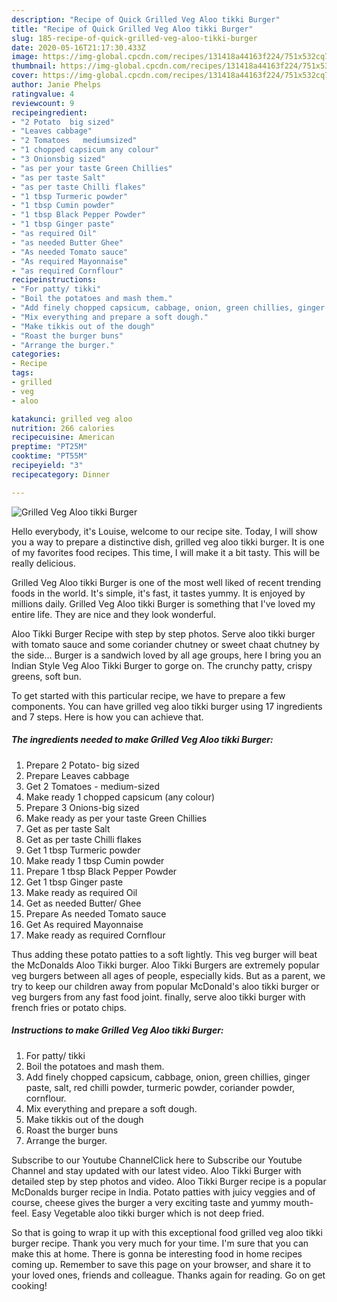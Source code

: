 ```yaml
---
description: "Recipe of Quick Grilled Veg Aloo tikki Burger"
title: "Recipe of Quick Grilled Veg Aloo tikki Burger"
slug: 185-recipe-of-quick-grilled-veg-aloo-tikki-burger
date: 2020-05-16T21:17:30.433Z
image: https://img-global.cpcdn.com/recipes/131418a44163f224/751x532cq70/grilled-veg-aloo-tikki-burger-recipe-main-photo.jpg
thumbnail: https://img-global.cpcdn.com/recipes/131418a44163f224/751x532cq70/grilled-veg-aloo-tikki-burger-recipe-main-photo.jpg
cover: https://img-global.cpcdn.com/recipes/131418a44163f224/751x532cq70/grilled-veg-aloo-tikki-burger-recipe-main-photo.jpg
author: Janie Phelps
ratingvalue: 4
reviewcount: 9
recipeingredient:
- "2 Potato  big sized"
- "Leaves cabbage"
- "2 Tomatoes   mediumsized"
- "1 chopped capsicum any colour"
- "3 Onionsbig sized"
- "as per your taste Green Chillies"
- "as per taste Salt"
- "as per taste Chilli flakes"
- "1 tbsp Turmeric powder"
- "1 tbsp Cumin powder"
- "1 tbsp Black Pepper Powder"
- "1 tbsp Ginger paste"
- "as required Oil"
- "as needed Butter Ghee"
- "As needed Tomato sauce"
- "As required Mayonnaise"
- "as required Cornflour"
recipeinstructions:
- "For patty/ tikki"
- "Boil the potatoes and mash them."
- "Add finely chopped capsicum, cabbage, onion, green chillies, ginger paste, salt, red chilli powder, turmeric powder, coriander powder, cornflour."
- "Mix everything and prepare a soft dough."
- "Make tikkis out of the dough"
- "Roast the burger buns"
- "Arrange the burger."
categories:
- Recipe
tags:
- grilled
- veg
- aloo

katakunci: grilled veg aloo 
nutrition: 266 calories
recipecuisine: American
preptime: "PT25M"
cooktime: "PT55M"
recipeyield: "3"
recipecategory: Dinner

---
```



![Grilled Veg Aloo tikki Burger](https://img-global.cpcdn.com/recipes/131418a44163f224/751x532cq70/grilled-veg-aloo-tikki-burger-recipe-main-photo.jpg)

Hello everybody, it's Louise, welcome to our recipe site. Today, I will show you a way to prepare a distinctive dish, grilled veg aloo tikki burger. It is one of my favorites food recipes. This time, I will make it a bit tasty. This will be really delicious.

Grilled Veg Aloo tikki Burger is one of the most well liked of recent trending foods in the world. It's simple, it's fast, it tastes yummy. It is enjoyed by millions daily. Grilled Veg Aloo tikki Burger is something that I've loved my entire life. They are nice and they look wonderful.

Aloo Tikki Burger Recipe with step by step photos. Serve aloo tikki burger with tomato sauce and some coriander chutney or sweet chaat chutney by the side… Burger is a sandwich loved by all age groups, here I bring you an Indian Style Veg Aloo Tikki Burger to gorge on. The crunchy patty, crispy greens, soft bun.


To get started with this particular recipe, we have to prepare a few components. You can have grilled veg aloo tikki burger using 17 ingredients and 7 steps. Here is how you can achieve that.

<!--inarticleads1-->

##### The ingredients needed to make Grilled Veg Aloo tikki Burger:

1. Prepare 2 Potato-  big sized
1. Prepare Leaves cabbage
1. Get 2 Tomatoes -  medium-sized
1. Make ready 1 chopped capsicum (any colour)
1. Prepare 3 Onions-big sized
1. Make ready as per your taste Green Chillies
1. Get as per taste Salt
1. Get as per taste Chilli flakes
1. Get 1 tbsp Turmeric powder
1. Make ready 1 tbsp Cumin powder
1. Prepare 1 tbsp Black Pepper Powder
1. Get 1 tbsp Ginger paste
1. Make ready as required Oil
1. Get as needed Butter/ Ghee
1. Prepare As needed Tomato sauce
1. Get As required Mayonnaise
1. Make ready as required Cornflour


Thus adding these potato patties to a soft lightly. This veg burger will beat the McDonalds Aloo Tikki burger. Aloo Tikki Burgers are extremely popular veg burgers between all ages of people, especially kids. But as a parent, we try to keep our children away from popular McDonald&#39;s aloo tikki burger or veg burgers from any fast food joint. finally, serve aloo tikki burger with french fries or potato chips. 

<!--inarticleads2-->

##### Instructions to make Grilled Veg Aloo tikki Burger:

1. For patty/ tikki
1. Boil the potatoes and mash them.
1. Add finely chopped capsicum, cabbage, onion, green chillies, ginger paste, salt, red chilli powder, turmeric powder, coriander powder, cornflour.
1. Mix everything and prepare a soft dough.
1. Make tikkis out of the dough
1. Roast the burger buns
1. Arrange the burger.


Subscribe to our Youtube ChannelClick here to Subscribe our Youtube Channel and stay updated with our latest video. Aloo Tikki Burger with detailed step by step photos and video. Aloo Tikki Burger recipe is a popular McDonalds burger recipe in India. Potato patties with juicy veggies and of course, cheese gives the burger a very exciting taste and yummy mouth-feel. Easy Vegetable aloo tikki burger which is not deep fried. 

So that is going to wrap it up with this exceptional food grilled veg aloo tikki burger recipe. Thank you very much for your time. I'm sure that you can make this at home. There is gonna be interesting food in home recipes coming up. Remember to save this page on your browser, and share it to your loved ones, friends and colleague. Thanks again for reading. Go on get cooking!
